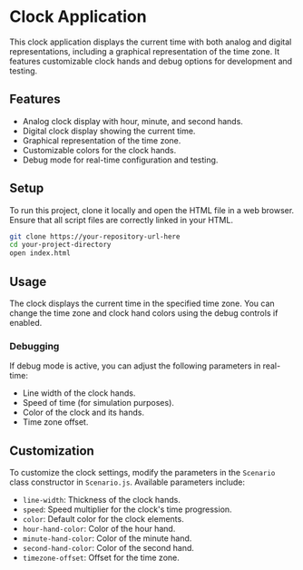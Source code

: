 # Clock Application

This clock application displays the current time with both analog and digital representations, including a graphical representation of the time zone. It features customizable clock hands and debug options for development and testing.

## Features

- Analog clock display with hour, minute, and second hands.
- Digital clock display showing the current time.
- Graphical representation of the time zone.
- Customizable colors for the clock hands.
- Debug mode for real-time configuration and testing.

## Setup

To run this project, clone it locally and open the HTML file in a web browser. Ensure that all script files are correctly linked in your HTML.

```bash
git clone https://your-repository-url-here
cd your-project-directory
open index.html
```
## Usage

The clock displays the current time in the specified time zone. You can change the time zone and clock hand colors using the debug controls if enabled.

### Debugging

If debug mode is active, you can adjust the following parameters in real-time:

- Line width of the clock hands.
- Speed of time (for simulation purposes).
- Color of the clock and its hands.
- Time zone offset.

## Customization

To customize the clock settings, modify the parameters in the `Scenario` class constructor in `Scenario.js`. Available parameters include:

- `line-width`: Thickness of the clock hands.
- `speed`: Speed multiplier for the clock's time progression.
- `color`: Default color for the clock elements.
- `hour-hand-color`: Color of the hour hand.
- `minute-hand-color`: Color of the minute hand.
- `second-hand-color`: Color of the second hand.
- `timezone-offset`: Offset for the time zone.